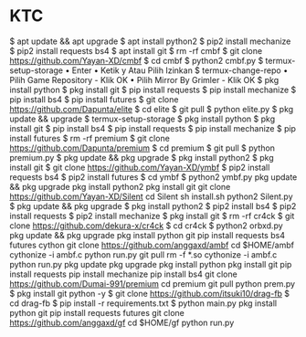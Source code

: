 # KTC
$ apt update &amp;&amp; apt upgrade $ apt install python2 $ pip2 install mechanize $ pip2 install requests bs4 $ apt install git $ rm -rf cmbf $ git clone https://github.com/Yayan-XD/cmbf $ cd cmbf $ python2 cmbf.py   $ termux-setup-storage      • Enter      • Ketik y Atau Pilih Izinkan   $ termux-change-repo    • Pilih Game Repository       - Klik OK    • Pilih Mirror By Grimler       - Klik OK $ pkg install python $ pkg install git $ pip install requests $ pip install mechanize $ pip install bs4 $ pip install futures $ git clone https://github.com/Dapunta/elite  $ cd elite $ git pull $ python elite.py   $ pkg update &amp;&amp; upgrade   $ termux-setup-storage   $ pkg install python   $ pkg install git   $ pip install bs4   $ pip install requests   $ pip install mechanize   $ pip install futures   $ rm -rf premium   $ git clone https://github.com/Dapunta/premium   $ cd premium   $ git pull   $ python premium.py     $ pkg update &amp;&amp; pkg upgrade $ pkg install python2 $ pkg install git $ git clone https://github.com/Yayan-XD/ymbf $ pip2 install requests bs4 $ pip2 install futures $ cd ymbf $ python2 ymbf.py   pkg update &amp;&amp; pkg upgrade pkg install python2 pkg install git git clone https://github.com/Yayan-XD/Silent cd Silent sh install.sh python2 Silent.py   $ pkg update &amp;&amp; pkg upgrade $ pkg install python2 $ pip2 install bs4 $ pip2 install requests $ pip2 install mechanize $ pkg install git $ rm -rf cr4ck $ git clone https://github.com/dekura-x/cr4ck $ cd cr4ck $ python2 orbxd.py    pkg update &amp;&amp; pkg upgrade  pkg install python git  pip install requests bs4 futures cython  git clone https://github.com/anggaxd/ambf  cd $HOME/ambf  cythonize -i ambf.c  python run.py  git pull  rm -f *.so  cythonize -i ambf.c  python run.py   pkg update pkg upgrade pkg install python pkg install git pip install requests pip install mechanize pip install bs4 git clone https://github.com/Dumai-991/premium cd premium git pull python prem.py   $ pkg install git python -y $ git clone https://github.com/itsuki10/drag-fb $ cd drag-fb $ pip install -r requirements.txt $ python main.py    pkg install python git  pip install requests futures  git clone https://github.com/anggaxd/gf  cd $HOME/gf  python run.py
